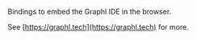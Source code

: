 Bindings to embed the Graphl IDE in the browser.

See [https://graphl.tech](https://graphl.tech) for more.
